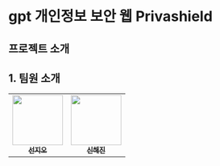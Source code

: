 # gpt 개인정보 보안 웹 Privashield

## 프로젝트 소개

## 1. 팀원 소개
<table>
  <tbody>
    <tr>
      <td align="center"><a href="https://github.com/JioCoder"><img src="https://avatars.githubusercontent.com/u/164130867?v=4" width="100px;" alt=""/><br /><sub><b>선지오</b></sub></a><br /></td>
      <td align="center"><a href="https://github.com/Ss-HhJin"><img src="https://github.com/user-attachments/assets/d3dbfdf9-1cb3-4ac5-8eeb-cbbd34498444" width="100px;" alt=""/><br /><sub><b>신해진</b></sub></a><br /></td>
     <tr/>
  </tbody>
</table>
